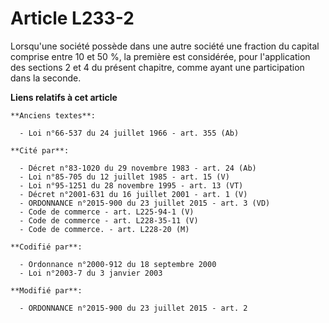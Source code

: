 # Article L233-2

Lorsqu'une société possède dans une autre société une fraction du capital comprise entre 10 et 50 %, la première est
considérée,   pour l'application des sections 2 et 4 du présent chapitre, comme ayant une participation dans la seconde.

**Liens relatifs à cet article**

	**Anciens textes**:

	  - Loi n°66-537 du 24 juillet 1966 - art. 355 (Ab)

	**Cité par**:

	  - Décret n°83-1020 du 29 novembre 1983 - art. 24 (Ab)
	  - Loi n°85-705 du 12 juillet 1985 - art. 15 (V)
	  - Loi n°95-1251 du 28 novembre 1995 - art. 13 (VT)
	  - Décret n°2001-631 du 16 juillet 2001 - art. 1 (V)
	  - ORDONNANCE n°2015-900 du 23 juillet 2015 - art. 3 (VD)
	  - Code de commerce - art. L225-94-1 (V)
	  - Code de commerce - art. L228-35-11 (V)
	  - Code de commerce. - art. L228-20 (M)

	**Codifié par**:

	  - Ordonnance n°2000-912 du 18 septembre 2000
	  - Loi n°2003-7 du 3 janvier 2003

	**Modifié par**:

	  - ORDONNANCE n°2015-900 du 23 juillet 2015 - art. 2
